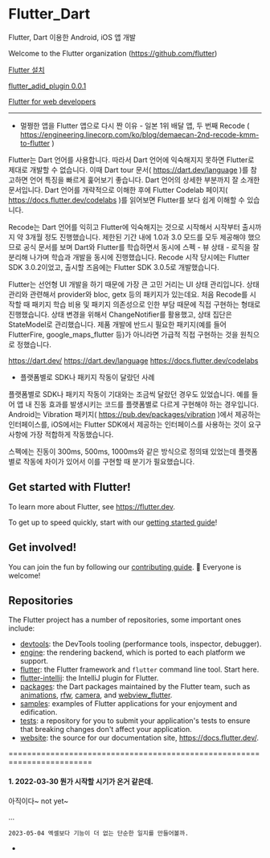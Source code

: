 # Flutter_Dart
Flutter, Dart 이용한 Android, iOS 앱 개발

Welcome to the Flutter organization (https://github.com/flutter)



<a href="https://flutter-ko.dev/docs/get-started/install" target="_blank" >Flutter 설치</a>

<a href="./example/lib/main.dart" >flutter_adid_plugin 0.0.1</a>

<a href="https://flutter-ko.dev/docs/get-started/flutter-for/web-devs"  target="_blank"  >Flutter for web developers</a>

-----------------------------------

* 멀쩡한 앱을 Flutter 앱으로 다시 짠 이유 - 일본 1위 배달 앱, 두 번째 Recode ( https://engineering.linecorp.com/ko/blog/demaecan-2nd-recode-kmm-to-flutter )


Flutter는 Dart 언어를 사용합니다. 따라서 Dart 언어에 익숙해지지 못하면 Flutter로 제대로 개발할 수 없습니다. 
이때 Dart tour 문서( https://dart.dev/language )를 참고하면 언어 특징을 빠르게 훑어보기 좋습니다. 
Dart 언어의 상세한 부분까지 잘 소개한 문서입니다. 
Dart 언어를 개략적으로 이해한 후에 Flutter Codelab 페이지( https://docs.flutter.dev/codelabs )를 읽어보면 Flutter를 보다 쉽게 이해할 수 있습니다.


Recode는 Dart 언어를 익히고 Flutter에 익숙해지는 것으로 시작해서 시작부터 출시까지 약 3개월 정도 진행했습니다. 
제한된 기간 내에 1.0과 3.0 모드를 모두 제공해야 했으므로 공식 문서를 보며 Dart와 Flutter를 학습하면서 
 동시에 스펙 - 뷰 상태 - 로직을 잘 분리해 나가며 학습과 개발을 동시에 진행했습니다. 
Recode 시작 당시에는 Flutter SDK 3.0.2이었고, 출시할 즈음에는 Flutter SDK 3.0.5로 개발했습니다.


Flutter는 선언형 UI 개발을 하기 때문에 가장 큰 고민 거리는 UI 상태 관리입니다. 상태 관리와 관련해서 provider와 bloc, getx 등의 패키지가 있는데요.
처음 Recode를 시작할 때 패키지 학습 비용 및 패키지 의존성으로 인한 부담 때문에 직접 구현하는 형태로 진행했습니다. 
상태 변경을 위해서 ChangeNotifier를 활용했고, 상태 집단은 StateModel로 관리했습니다. 
제품 개발에 반드시 필요한 패키지(예를 들어 FlutterFire, google_maps_flutter 등)가 아니라면 가급적 직접 구현하는 것을 원칙으로 정했습니다.

https://dart.dev/
https://dart.dev/language
https://docs.flutter.dev/codelabs 

* 플랫폼별로 SDK나 패키지 작동이 달랐던 사례

플랫폼별로 SDK나 패키지 작동이 기대와는 조금씩 달랐던 경우도 있었습니다. 
예를 들어 앱 내 진동 효과를 발생시키는 코드를 플랫폼별로 다르게 구현해야 하는 경우입니다. 
Android는 Vibration 패키지( https://pub.dev/packages/vibration )에서 제공하는 인터페이스를, 
iOS에서는 Flutter SDK에서 제공하는 인터페이스를 사용하는 것이 요구 사항에 가장 적합하게 작동했습니다. 

스펙에는 진동이 300ms, 500ms, 1000ms와 같은 방식으로 정의돼 있었는데 플랫폼별로 작동에 차이가 있어서 이를 구현할 때 분기가 필요했습니다. 



## Get started with Flutter!

To learn more about Flutter, see <https://flutter.dev>.

To get up to speed quickly, start with our [getting started guide](https://flutter.dev/docs/get-started)!

## Get involved!

You can join the fun by following our [contributing guide](https://github.com/flutter/flutter/blob/master/CONTRIBUTING.md). 🌈 Everyone is welcome!

## Repositories

The Flutter project has a number of repositories, some important ones include:

<!-- alphabetical -->
* [devtools](https://github.com/flutter/devtools): the DevTools tooling (performance tools, inspector, debugger).
* [engine](https://github.com/flutter/engine): the rendering backend, which is ported to each platform we support.
* [flutter](https://github.com/flutter/flutter): the Flutter framework and `flutter` command line tool. Start here.
* [flutter-intellij](https://github.com/flutter/flutter-intellij): the IntelliJ plugin for Flutter.
* [packages](https://github.com/flutter/packages): the Dart packages maintained by the Flutter team, such as [animations](https://pub.dev/packages/animations), [rfw](https://pub.dev/packages/rfw), [camera](https://pub.dev/packages/camera), and [webview_flutter](https://pub.dev/packages/webview_flutter).
* [samples](https://github.com/flutter/samples): examples of Flutter applications for your enjoyment and edification.
* [tests](https://github.com/flutter/tests): a repository for you to submit your application's tests to ensure that breaking changes don't affect your application.
* [website](https://github.com/flutter/website): the source for our documentation site, https://docs.flutter.dev/.

========================================================================

#### 1. 2022-03-30 뭔가 시작할 시기가 온거 같은데. 
아직이다~
not yet~


...

    2023-05-04 엑셀보다 기능이 더 없는 단순한 일지를 만들어볼까. 
    
    
-
